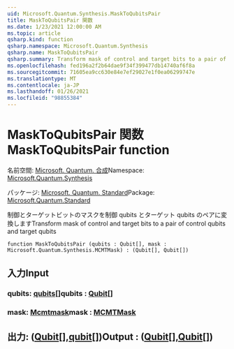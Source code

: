 ```yaml
---
uid: Microsoft.Quantum.Synthesis.MaskToQubitsPair
title: MaskToQubitsPair 関数
ms.date: 1/23/2021 12:00:00 AM
ms.topic: article
qsharp.kind: function
qsharp.namespace: Microsoft.Quantum.Synthesis
qsharp.name: MaskToQubitsPair
qsharp.summary: Transform mask of control and target bits to a pair of control qubits and target qubits
ms.openlocfilehash: fed196a2f2b64dae9f34f399477db14740af6f8a
ms.sourcegitcommit: 71605ea9cc630e84e7ef29027e1f0ea06299747e
ms.translationtype: MT
ms.contentlocale: ja-JP
ms.lasthandoff: 01/26/2021
ms.locfileid: "98855384"
---
```

# <a name="masktoqubitspair-function"></a><span data-ttu-id="84c19-102">MaskToQubitsPair 関数</span><span class="sxs-lookup"><span data-stu-id="84c19-102">MaskToQubitsPair function</span></span>

<span data-ttu-id="84c19-103">名前空間: [Microsoft. Quantum. 合成](xref:Microsoft.Quantum.Synthesis)</span><span class="sxs-lookup"><span data-stu-id="84c19-103">Namespace: [Microsoft.Quantum.Synthesis](xref:Microsoft.Quantum.Synthesis)</span></span>

<span data-ttu-id="84c19-104">パッケージ: [Microsoft. Quantum. Standard](https://nuget.org/packages/Microsoft.Quantum.Standard)</span><span class="sxs-lookup"><span data-stu-id="84c19-104">Package: [Microsoft.Quantum.Standard](https://nuget.org/packages/Microsoft.Quantum.Standard)</span></span>


<span data-ttu-id="84c19-105">制御とターゲットビットのマスクを制御 qubits とターゲット qubits のペアに変換します</span><span class="sxs-lookup"><span data-stu-id="84c19-105">Transform mask of control and target bits to a pair of control qubits and target qubits</span></span>

```qsharp
function MaskToQubitsPair (qubits : Qubit[], mask : Microsoft.Quantum.Synthesis.MCMTMask) : (Qubit[], Qubit[])
```


## <a name="input"></a><span data-ttu-id="84c19-106">入力</span><span class="sxs-lookup"><span data-stu-id="84c19-106">Input</span></span>

### <a name="qubits--qubit"></a><span data-ttu-id="84c19-107">qubits: [qubits](xref:microsoft.quantum.lang-ref.qubit)[]</span><span class="sxs-lookup"><span data-stu-id="84c19-107">qubits : [Qubit](xref:microsoft.quantum.lang-ref.qubit)[]</span></span>




### <a name="mask--mcmtmask"></a><span data-ttu-id="84c19-108">mask: [Mcmtmask](xref:Microsoft.Quantum.Synthesis.MCMTMask)</span><span class="sxs-lookup"><span data-stu-id="84c19-108">mask : [MCMTMask](xref:Microsoft.Quantum.Synthesis.MCMTMask)</span></span>





## <a name="output--qubitqubit"></a><span data-ttu-id="84c19-109">出力: ([Qubit](xref:microsoft.quantum.lang-ref.qubit)[],[qubit](xref:microsoft.quantum.lang-ref.qubit)[])</span><span class="sxs-lookup"><span data-stu-id="84c19-109">Output : ([Qubit](xref:microsoft.quantum.lang-ref.qubit)[],[Qubit](xref:microsoft.quantum.lang-ref.qubit)[])</span></span>

